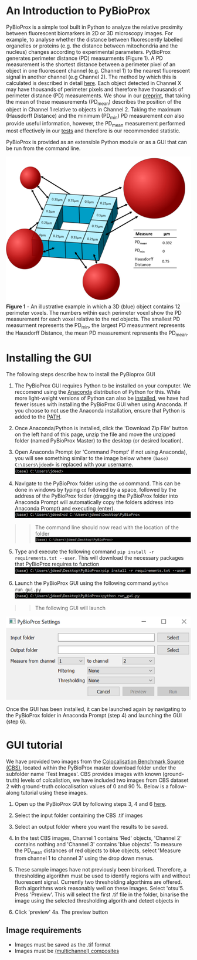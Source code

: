 # An Introduction to PyBioProx

PyBioProx is a simple tool built in Python to analyze the relative proximity between fluorescent biomarkers in 2D or 3D microscopy images. 
For example, to analyse whether the distance between fluorescently labelled organelles or proteins (e.g. the distance
between mitochondria and the nucleus) changes according to experimental parameters. PyBioProx generates perimeter distance (PD) measurments (Figure 1).
A PD measurement is the shortest distance between a perimeter pixel of an object in one fluorescent channel (e.g. Channel 1) to the nearest fluorescent signal 
in another channel (e.g Channel 2). The method by which this is calculated is described in detail [here](preprinturl). Each object detected in Channel X may have thousands of perimeter pixels and therefore have thousands of perimeter distance (PD) measurements. We show in our [preprint](url), that taking the mean of these measurements (PD<sub>mean</sub>) describes the position of the object in Channel 1 relative to objects in Channel 2. Taking the maximum (Hausdorff Distance) and the minimum (PD<sub>min</sub>) PD measurement *can* also provide useful information, however, the PD<sub>mean</sub> measurement performed 
most effectively in our [tests](url) and therefore is our recommended statistic.

PyBioProx is provided as an extensible Python module or as a GUI that can be run from the command line.

![](images/pybioprox-explanation.png) 
**Figure 1**  - An illustrative example in which a 3D (blue) object contains 12 perimeter voxels. The numbers within each
perimeter voexl show the PD measurement for each voxel relative to the red objects.
The smallest PD measurment represents the PD<sub>min</sub>, the largest PD measurment represents
the Hausdorff Distance, the mean PD measurement represents the PD<sub>mean</sub>. 

# Installing the GUI

The following steps describe how to install the PyBioprox GUI

1. The PyBioProx GUI requires Python to be installed on your computer. We reccomend using the [Anaconda](https://www.anaconda.com/products/individual) distribution
of Python for this. While more light-weight versions of Python can also be [installed](https://www.python.org/downloads/), we have had fewer issues with
installing the PyBioProx GUI when using Anaconda. If you choose to not use the Anaconda installation, ensure that Python is added to
the [PATH](https://datatofish.com/add-python-to-windows-path/). 

2. Once Anaconda/Python is installed, click the 'Download Zip File' button on the left hand of this page, unzip the file and move the unzipped folder (named PyBioProx Master) to the desktop (or desired location). 

3. Open Anaconda Prompt (or 'Command Prompt' if not using Anaconda), you will see something similar to the image below where `(base) C:\Users\jdeed>` 
is replaced with your username. 
![](images/blank-prompt.png)

4. Navigate to the PyBioProx folder using the `cd` command. This can be done in windows by typing `cd` followed by a space, followed by the address of the PyBioProx folder (dragging the PyBioProx folder into Anaconda Prompt will automatically copy the folders address into Anaconda Prompt) and executing (enter).
![](images/cdpybioprox-prompt.png)
>>The command line should now read with the location of the folder                                                                                                
![](images/nowin-pybioprox-prompt.png)

5. Type and execute the following command `pip install -r requirements.txt --user`. This will download the necessary packages that 
PyBioProx requires to function
![](images/pipinstall-prompt.png)

6. Launch the PyBioProx GUI using the following command `python run_gui.py`
![](images/run-gui-prompt.png)
>>The following GUI will launch

![](images/pybioproxgui.png)

Once the GUI has been installed, it can be launched again by navigating to the PyBioProx folder in Anaconda Prompt (step 4) and 
launching the GUI (step 6). 

# GUI tutorial

We have provided two images from the [Colocalisation Benchmark Source (CBS)](https://www.colocalization-benchmark.com/), located within the
PyBioProx master download folder under the subfolder name 'Test Images'. CBS provides images with known (ground-truth) levels of 
colcalistion, we have included two images from CBS dataset 2 with ground-truth colocalisation values of 0 and 90 %. Below is a 
follow-along tutorial using these images. 

1. Open up the PyBioProx GUI by following steps 3, 4 and 6 [here](#installing-the-gui).

2. Select the input folder containing the CBS .tif images

3. Select an output folder where you want the results to be saved.

4. In the test CBS images, Channel 1 contains 'Red' objects, 'Channel 2' contains nothing and 'Channel 3' contains 'blue objects'. 
To measure the PD<sub>mean</sub> distances of red objects to blue objects, select 'Measure from channel 1 to channel 3' 
using the drop down menus. 

5. These sample images have not previously been binarised. Therefore, a thresholding algorithm 
must be used to identify regions with and without fluorescent signal. Currently two thresholding
algorthims are offered. Both algorithms work reasonably well on these images. Select 'otsu'5. Press 'Preview'. This will select the first .tif file in the folder, binarise the image using
the selected thresholding algorith and detect objects in 

4. Click 'preview'
  4a. The preview button 

## Image requirements

- Images must be saved as the .tif format
- Images must be [(multichannel) composites](https://petebankhead.gitbooks.io/imagej-intro/content/chapters/colors/colors.html)

